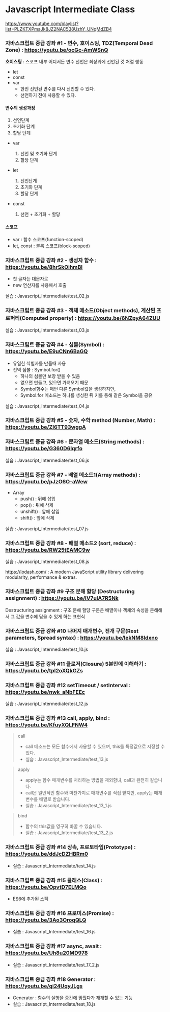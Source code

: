 Javascript Intermediate Class
=====

https://www.youtube.com/playlist?list=PLZKTXPmaJk8JZ2NAC538UzhY_UNqMdZB4

### 자바스크립트 중급 강좌 #1 - 변수, 호이스팅, TDZ(Temporal Dead Zone) : https://youtu.be/ocGc-AmWSnQ


**호이스팅** : 스코프 내부 어디서든 변수 선언은 최상위에 선언된 것 처럼 행동

- let
- const 
- var
    - 한번 선언된 변수를 다시 선언할 수 있다.
    - 선언하기 전에 사용할 수 있다.

#### 변수의 생성과정
1. 선언단계
1. 초기화 단계
1. 할당 단계


- var
    1. 선언 및 초기화 단계
    2. 할당 단계

- let
    1. 선언단계
    2. 초기화 단계
    3. 할당 단계

- const
    1. 선언 + 초기화 + 할당

#### 스코프
- var : 함수 스코프(function-scoped)
- let, const : 블록 스코프(block-scoped)


### 자바스크립트 중급 강좌 #2 - 생성자 함수 : https://youtu.be/8hrSkOihmBI
- 첫 글자는 대문자로
- new 연산자를 사용해서 호출

실습 : Javascript_Intermediate/test_02.js

### 자바스크립트 중급 강좌 #3 - 객체 메소드(Object methods), 계산된 프로퍼티(Computed property) : https://youtu.be/6NZpyA64ZUU

실습 : Javascript_Intermediate/test_03.js

### 자바스크립트 중급 강좌 #4 - 심볼(Symbol) : https://youtu.be/E9uCNn6BaGQ

- 유일한 식별자를 만들때 사용
- 전역 심볼 : Symbol.for()
    - 하나의 심볼만 보장 받을 수 있음
    - 없으면 만들고, 있으면 가져오기 때문
    - Symbol함수는 매번 다른 Symbol값을 생성하지만,
    - Symbol.for 메소드는 하나를 생성한 뒤 키를 통해 같은 Symbol을 공유

실습 : Javascript_Intermediate/test_04.js

### 자바스크립트 중급 강좌 #5 - 숫자, 수학 method (Number, Math) : https://youtu.be/ZI6TT93wggA

### 자바스크립트 중급 강좌 #6 - 문자열 메소드(String methods) : https://youtu.be/G360D6lqrfo

실습 : Javascript_Intermediate/test_06.js

### 자바스크립트 중급 강좌 #7 - 배열 메소드1(Array methods) : https://youtu.be/pJzO6O-aWew

- Array
    - push() : 뒤에 삽입
    - pop() : 뒤에 삭제
    - unshift() : 앞에 삽입
    - shift() : 앞에 삭제

실습 : Javascript_Intermediate/test_07.js


### 자바스크립트 중급 강좌 #8 - 배열 메소드2 (sort, reduce) : https://youtu.be/RW25tEAMC9w

실습 : Javascript_Intermediate/test_08.js

https://lodash.com/ : A modern JavaScript utility library delivering modularity, performance & extras.

### 자바스크립트 중급 강좌 #9 구조 분해 할당 (Destructuring assignment) : https://youtu.be/lV7ulA7R5Nk

Destructuring assignment : 구조 분해 할당 구문은 배열이나 객체의 속성을 분해해서 그 값을 변수에 담을 수 있게 하는 표현식

### 자바스크립트 중급 강좌 #10 나머지 매개변수, 전개 구문(Rest parameters, Spread syntax) : https://youtu.be/lekNM8ldxno

실습 : Javascript_Intermediate/test_10.js

### 자바스크립트 중급 강좌 #11 클로저(Closure) 5분만에 이해하기 : https://youtu.be/tpl2oXQkGZs

### 자바스크립트 중급 강좌 #12 setTimeout / setInterval : https://youtu.be/nwk_aNbFEEc

실습 : Javascript_Intermediate/test_12.js

### 자바스크립트 중급 강좌 #13 call, apply, bind : https://youtu.be/KfuyXQLFNW4

> call
> - call 메소드는 모든 함수에서 사용할 수 있으며, this를 특정값으로 지정할 수 있다.
> - 실습 : Javascript_Intermediate/test_13.js

> apply
> - apply는 함수 매개변수를 처리하는 방법을 제외함녀, call과 완전히 같습니다.
> - call은 일반적인 함수와 마찬가지로 매개변수를 직접 받지만, apply는 매개변수를 배열로 받습니다.
> - 실습 : Javascript_Intermediate/test_13_1.js

> bind
> - 함수의 this값을 영구히 바꿀 수 있습니다.
> - 실습 : Javascript_Intermediate/test_13_2.js

### 자바스크립트 중급 강좌 #14 상속, 프로토타입(Prototype) : https://youtu.be/ddJcDZHBRm0

- 실습 : Javascript_Intermediate/test_14.js

### 자바스크립트 중급 강좌 #15 클래스(Class) : https://youtu.be/OpvtD7ELMQo

- ES6에 추가된 스펙

### 자바스크립트 중급 강좌 #16 프로미스(Promise) : https://youtu.be/3Ao3OroqQLQ

- 실습 : Javascript_Intermediate/test_16.js

### 자바스크립트 중급 강좌 #17 async, await : https://youtu.be/Uh8u20MD978

- 실습 : Javascript_Intermediate/test_17_2.js

### 자바스크립트 중급 강좌 #18 Generator : https://youtu.be/qi24UqyJLgs
- Generator : 함수의 실행을 중간에 멈췄다가 재개할 수 있는 기능
- 실습 : Javascript_Intermediate/test_18.js

